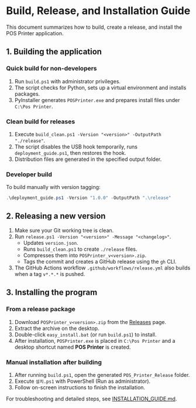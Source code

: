 # Build, Release, and Installation Guide

This document summarizes how to build, create a release, and install the POS Printer application.

## 1. Building the application

### Quick build for non-developers
1. Run `build.ps1` with administrator privileges.
2. The script checks for Python, sets up a virtual environment and installs packages.
3. PyInstaller generates `POSPrinter.exe` and prepares install files under `C:\Pos Printer`.

### Clean build for releases
1. Execute `build_clean.ps1 -Version "<version>" -OutputPath "./release"`.
2. The script disables the USB hook temporarily, runs `deployment_guide.ps1`, then restores the hook.
3. Distribution files are generated in the specified output folder.

### Developer build
To build manually with version tagging:
```powershell
.\deployment_guide.ps1 -Version "1.0.0" -OutputPath ".\release"
```

## 2. Releasing a new version
1. Make sure your Git working tree is clean.
2. Run `release.ps1 -Version "<version>" -Message "<changelog>"`.
   - Updates `version.json`.
   - Runs `build_clean.ps1` to create `./release` files.
   - Compresses them into `POSPrinter_v<version>.zip`.
   - Tags the commit and creates a GitHub release using the `gh` CLI.
3. The GitHub Actions workflow `.github/workflows/release.yml` also builds when a tag `v*.*.*` is pushed.

## 3. Installing the program
### From a release package
1. Download `POSPrinter_v<version>.zip` from the [Releases](../../releases) page.
2. Extract the archive on the desktop.
3. Double-click `easy_install.bat` (or run `build.ps1`) to install.
4. After installation, `POSPrinter.exe` is placed in `C:\Pos Printer` and a desktop shortcut named **POS Printer** is created.

### Manual installation after building
1. After running `build.ps1`, open the generated `POS_Printer_Release` folder.
2. Execute `설치.ps1` with PowerShell (Run as administrator).
3. Follow on-screen instructions to finish the installation.

For troubleshooting and detailed steps, see [INSTALLATION_GUIDE.md](INSTALLATION_GUIDE.md).
